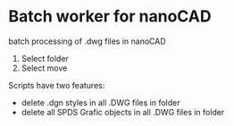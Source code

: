 # Batch worker for nanoCAD
batch processing of .dwg files in nanoCAD 

1. Select folder
2. Select move 

Scripts have two features:
- delete .dgn styles in all .DWG files in folder
- delete all SPDS Grafic objects  in all .DWG files in folder
